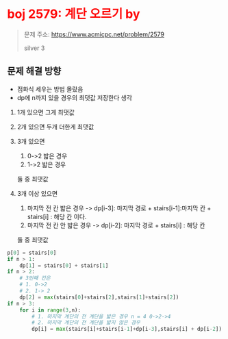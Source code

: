 # <span style = "color:red">boj 2579: 계단 오르기 by
> 문제 주소: https://www.acmicpc.net/problem/2579
> 
> silver 3


## 문제 해결 방향
- 점화식 세우는 방법 몰랐음
- dp에 n까지 있을 경우의 최댓값 저장한다 생각
1. 1개 있으면 그게 최댓값
2. 2개 있으면 두개 더한게 최댓값
3. 3개 있으면 
    1. 0->2 밟은 경우
    2. 1->2 밟은 경우
    
    둘 중 최댓값
4. 3개 이상 있으면
    1. 마지막 전 칸 밟은 경우 -> dp[i-3]: 마지막 경로 + stairs[i-1]:마지막 칸 + stairs[i] : 해당 칸 이다.
    2. 마지막 전 칸 안 밟은 경우 -> dp[i-2]: 마지막 경로 + stairs[i] : 해당 칸
    
    둘 중 최댓값


```python
p[0] = stairs[0]
if n > 1:
    dp[1] = stairs[0] + stairs[1]
if n > 2:
    # 3번째 칸은
    # 1. 0->2
    # 2. 1-> 2
    dp[2] = max(stairs[0]+stairs[2],stairs[1]+stairs[2])
if n > 3:
    for i in range(3,n):
        # 1. 마지막 계단의 전 계단을 밟은 경우 n = 4 0->2->4
        # 2. 마지막 계단의 전 계단을 밟지 않은 경우
        dp[i] = max(stairs[i]+stairs[i-1]+dp[i-3],stairs[i] + dp[i-2])
```